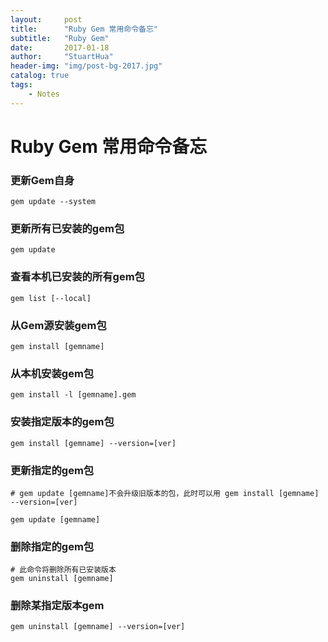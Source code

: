 ```yaml
---
layout:     post
title:      "Ruby Gem 常用命令备忘"
subtitle:   "Ruby Gem"
date:       2017-01-18
author:     "StuartHua"
header-img: "img/post-bg-2017.jpg"
catalog: true
tags:
    - Notes
---
```


# Ruby Gem 常用命令备忘

### 更新Gem自身

```
gem update --system
```

### 更新所有已安装的gem包

```
gem update
```   

### 查看本机已安装的所有gem包

```
gem list [--local]
``` 

### 从Gem源安装gem包

```
gem install [gemname]
```  
  
### 从本机安装gem包

```
gem install -l [gemname].gem
```  
  
### 安装指定版本的gem包

```
gem install [gemname] --version=[ver]
```
  
### 更新指定的gem包

```
# gem update [gemname]不会升级旧版本的包，此时可以用 gem install [gemname] --version=[ver]

gem update [gemname]
```  
  
### 删除指定的gem包

```
# 此命令将删除所有已安装版本
gem uninstall [gemname]
``` 
  
### 删除某指定版本gem

```
gem uninstall [gemname] --version=[ver]
```


